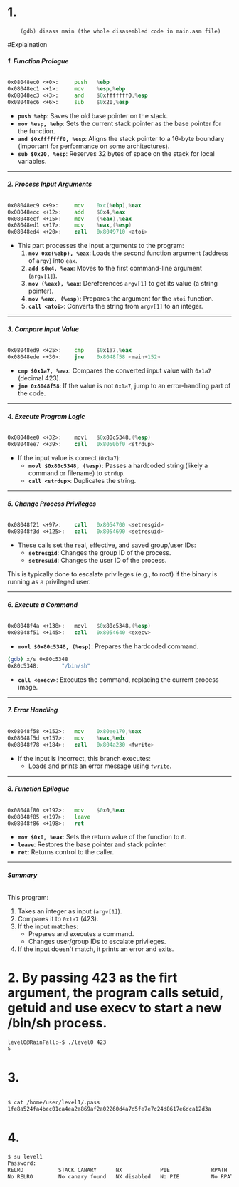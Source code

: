 
# 1.
``` gdb
    (gdb) disass main (the whole disasembled code in main.asm file)
```
#Explaination

###### **1. Function Prologue**

```asm
0x08048ec0 <+0>:     push   %ebp
0x08048ec1 <+1>:     mov    %esp,%ebp
0x08048ec3 <+3>:     and    $0xfffffff0,%esp
0x08048ec6 <+6>:     sub    $0x20,%esp
```

- **`push %ebp`**: Saves the old base pointer on the stack.
- **`mov %esp, %ebp`**: Sets the current stack pointer as the base pointer for the function.
- **`and $0xfffffff0, %esp`**: Aligns the stack pointer to a 16-byte boundary (important for performance on some architectures).
- **`sub $0x20, %esp`**: Reserves 32 bytes of space on the stack for local variables.

---

###### **2. Process Input Arguments**
```asm
0x08048ec9 <+9>:     mov    0xc(%ebp),%eax
0x08048ecc <+12>:    add    $0x4,%eax
0x08048ecf <+15>:    mov    (%eax),%eax
0x08048ed1 <+17>:    mov    %eax,(%esp)
0x08048ed4 <+20>:    call   0x8049710 <atoi>
```

- This part processes the input arguments to the program:
  1. **`mov 0xc(%ebp), %eax`**: Loads the second function argument (address of `argv`) into `eax`.
  2. **`add $0x4, %eax`**: Moves to the first command-line argument (`argv[1]`).
  3. **`mov (%eax), %eax`**: Dereferences `argv[1]` to get its value (a string pointer).
  4. **`mov %eax, (%esp)`**: Prepares the argument for the `atoi` function.
  5. **`call <atoi>`**: Converts the string from `argv[1]` to an integer.

---

###### **3. Compare Input Value**
```asm
0x08048ed9 <+25>:    cmp    $0x1a7,%eax
0x08048ede <+30>:    jne    0x8048f58 <main+152>
```

- **`cmp $0x1a7, %eax`**: Compares the converted input value with `0x1a7` (decimal 423).
- **`jne 0x8048f58`**: If the value is not `0x1a7`, jump to an error-handling part of the code.

---

###### **4. Execute Program Logic**
```asm
0x08048ee0 <+32>:    movl   $0x80c5348,(%esp)
0x08048ee7 <+39>:    call   0x8050bf0 <strdup>
```

- If the input value is correct (`0x1a7`):
  - **`movl $0x80c5348, (%esp)`**: Passes a hardcoded string (likely a command or filename) to `strdup`.
  - **`call <strdup>`**: Duplicates the string.

---

###### **5. Change Process Privileges**
```asm
0x08048f21 <+97>:    call   0x8054700 <setresgid>
0x08048f3d <+125>:   call   0x8054690 <setresuid>
```

- These calls set the real, effective, and saved group/user IDs:
  - **`setresgid`**: Changes the group ID of the process.
  - **`setresuid`**: Changes the user ID of the process.

This is typically done to escalate privileges (e.g., to root) if the binary is running as a privileged user.

---

###### **6. Execute a Command**
```asm
0x08048f4a <+138>:   movl   $0x80c5348,(%esp)
0x08048f51 <+145>:   call   0x8054640 <execv>


```

- **`movl $0x80c5348, (%esp)`**: Prepares the hardcoded command.
``` bash
(gdb) x/s 0x80c5348
0x80c5348:       "/bin/sh"
```
- **`call <execv>`**: Executes the command, replacing the current process image.

---

###### **7. Error Handling**
```asm
0x08048f58 <+152>:   mov    0x80ee170,%eax
0x08048f5d <+157>:   mov    %eax,%edx
0x08048f78 <+184>:   call   0x804a230 <fwrite>
```

- If the input is incorrect, this branch executes:
  - Loads and prints an error message using `fwrite`.

---

###### **8. Function Epilogue**
```asm
0x08048f80 <+192>:   mov    $0x0,%eax
0x08048f85 <+197>:   leave  
0x08048f86 <+198>:   ret
```

- **`mov $0x0, %eax`**: Sets the return value of the function to `0`.
- **`leave`**: Restores the base pointer and stack pointer.
- **`ret`**: Returns control to the caller.

---

###### **Summary**
This program:
1. Takes an integer as input (`argv[1]`).
2. Compares it to `0x1a7` (423).
3. If the input matches:
   - Prepares and executes a command.
   - Changes user/group IDs to escalate privileges.
4. If the input doesn't match, it prints an error and exits.


# 2. By passing 423 as the firt argument, the program calls setuid, getuid and use execv to start a new /bin/sh process.

``` bash
level0@RainFall:~$ ./level0 423
$ 
```
# 3. 
``` bash

$ cat /home/user/level1/.pass
1fe8a524fa4bec01ca4ea2a869af2a02260d4a7d5fe7e7c24d8617e6dca12d3a
```
# 4. 
``` bash
$ su level1
Password: 
RELRO           STACK CANARY      NX            PIE             RPATH      RUNPATH      FILE
No RELRO        No canary found   NX disabled   No PIE          No RPATH   No RUNPATH   /home/user/level1/level1

```